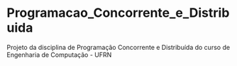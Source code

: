 # Programacao_Concorrente_e_Distribuida
Projeto da disciplina de Programação Concorrente e Distribuída do curso de Engenharia de Computação - UFRN
